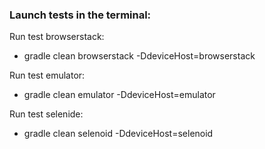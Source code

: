 ### Launch tests in the terminal:

Run test browserstack:
* gradle clean browserstack -DdeviceHost=browserstack 

Run test emulator:
* gradle clean emulator -DdeviceHost=emulator

Run test selenide: 
* gradle clean selenoid -DdeviceHost=selenoid